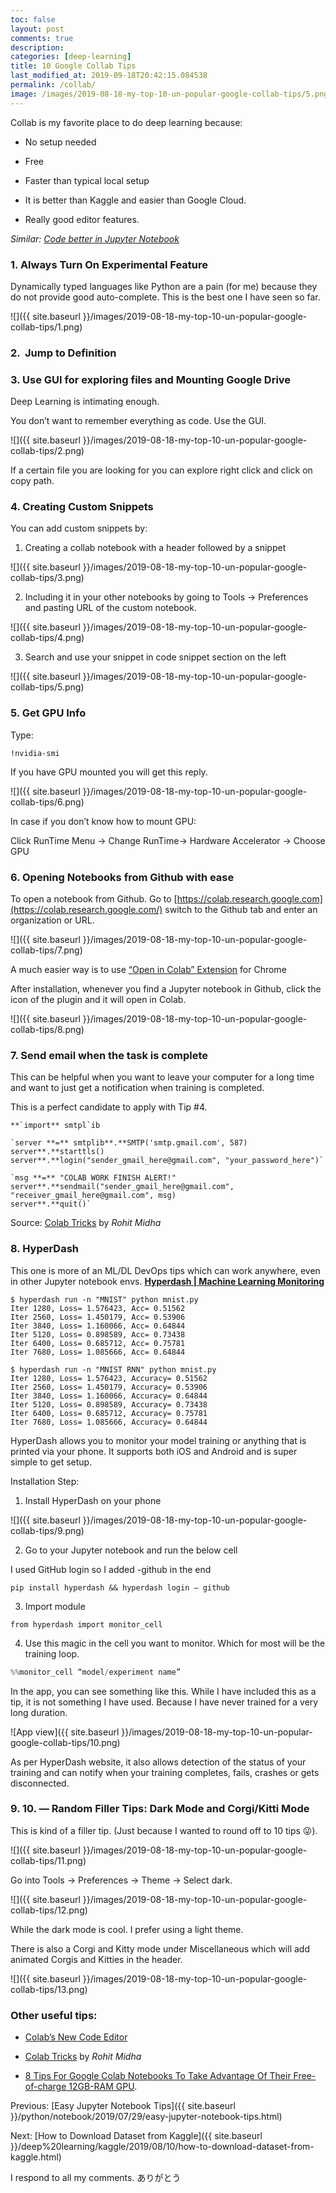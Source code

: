 ```yaml
---
toc: false
layout: post
comments: true
description: 
categories: [deep-learning]
title: 10 Google Collab Tips
last_modified_at: 2019-09-18T20:42:15.084538
permalink: /collab/
image: /images/2019-08-18-my-top-10-un-popular-google-collab-tips/5.png
---
```


Collab is my favorite place to do deep learning because:

- No setup needed

- Free

- Faster than typical local setup

- It is better than Kaggle and easier than Google Cloud.

- Really good editor features.

_Similar: [Code better in Jupyter Notebook](https://medium.com/r/1cc5bcf27002)_

### 1. Always Turn On Experimental Feature

Dynamically typed languages like Python are a pain (for me) because they do not provide good auto-complete. This is the best one I have seen so far.

![]({{ site.baseurl }}/images/2019-08-18-my-top-10-un-popular-google-collab-tips/1.png)

### 2. ️ Jump to Definition

### 3. Use GUI for exploring files and Mounting Google Drive

Deep Learning is intimating enough.

You don’t want to remember everything as code. Use the GUI.

![]({{ site.baseurl }}/images/2019-08-18-my-top-10-un-popular-google-collab-tips/2.png)

If a certain file you are looking for you can explore right click and click on copy path.

### 4. Creating Custom Snippets

You can add custom snippets by:

1. Creating a collab notebook with a header followed by a snippet

![]({{ site.baseurl }}/images/2019-08-18-my-top-10-un-popular-google-collab-tips/3.png)

2. Including it in your other notebooks by going to Tools -> Preferences and pasting URL of the custom notebook.

![]({{ site.baseurl }}/images/2019-08-18-my-top-10-un-popular-google-collab-tips/4.png)

3. Search and use your snippet in code snippet section on the left

![]({{ site.baseurl }}/images/2019-08-18-my-top-10-un-popular-google-collab-tips/5.png)

### 5. Get GPU Info

Type:

```shell
!nvidia-smi
```
If you have GPU mounted you will get this reply.

![]({{ site.baseurl }}/images/2019-08-18-my-top-10-un-popular-google-collab-tips/6.png)

In case if you don’t know how to mount GPU:

Click RunTime Menu → Change RunTime→ Hardware Accelerator → Choose GPU

### 6. Opening Notebooks from Github with ease

To open a notebook from Github. Go to [https://colab.research.google.com](https://colab.research.google.com/) switch to the Github tab and enter an organization or URL.

![]({{ site.baseurl }}/images/2019-08-18-my-top-10-un-popular-google-collab-tips/7.png)

A much easier way is to use [“Open in Colab” Extension](https://c**hrome.google.com/webstore/detail/open-in-colab/iogfkhleblhcpcekbiedikdehleodpjo?hl=en) for Chrome

After installation, whenever you find a Jupyter notebook in Github, click the icon of the plugin and it will open in Colab.

![]({{ site.baseurl }}/images/2019-08-18-my-top-10-un-popular-google-collab-tips/8.png)

### 7. Send email when the task is complete

This can be helpful when you want to leave your computer for a long time and want to just get a notification when training is completed.

This is a perfect candidate to apply with Tip #4.

```
**`import** smtpl`ib

`server **=** smtplib**.**SMTP('smtp.gmail.com', 587)
server**.**starttls()
server**.**login("sender_gmail_here@gmail.com", "your_password_here")`

`msg **=** "COLAB WORK FINISH ALERT!"
server**.**sendmail("sender_gmail_here@gmail.com", "receiver_gmail_here@gmail.com", msg)
server**.**quit()`
```

Source: [Colab Tricks](https://rohitmidha23.github.io/Colab-Tricks/?utm_campaign=News&utm_medium=Community&utm_source=DataCamp.com) by _Rohit Midha_

### 8.️ HyperDash

This one is more of an ML/DL DevOps tips which can work anywhere, even in other Jupyter notebook envs.
[**Hyperdash | Machine Learning Monitoring**](https://hyperdash.io/)

```shell
$ hyperdash run -n "MNIST" python mnist.py
Iter 1280, Loss= 1.576423, Acc= 0.51562
Iter 2560, Loss= 1.450179, Acc= 0.53906
Iter 3840, Loss= 1.160066, Acc= 0.64844
Iter 5120, Loss= 0.898589, Acc= 0.73438
Iter 6400, Loss= 0.685712, Acc= 0.75781
Iter 7680, Loss= 1.085666, Acc= 0.64844
```

```shell
$ hyperdash run -n "MNIST RNN" python mnist.py
Iter 1280, Loss= 1.576423, Accuracy= 0.51562
Iter 2560, Loss= 1.450179, Accuracy= 0.53906
Iter 3840, Loss= 1.160066, Accuracy= 0.64844
Iter 5120, Loss= 0.898589, Accuracy= 0.73438
Iter 6400, Loss= 0.685712, Accuracy= 0.75781
Iter 7680, Loss= 1.085666, Accuracy= 0.64844
```

HyperDash allows you to monitor your model training or anything that is printed via your phone. It supports both iOS and Android and is super simple to get setup.

Installation Step:

1. Install HyperDash on your phone

![]({{ site.baseurl }}/images/2019-08-18-my-top-10-un-popular-google-collab-tips/9.png)

2. Go to your Jupyter notebook and run the below cell

I used GitHub login so I added -github in the end

```shell
pip install hyperdash && hyperdash login — github
```

3. Import module

`from hyperdash import monitor_cell`

4. Use this magic in the cell you want to monitor. Which for most will be the training loop.

```python
%%monitor_cell “model/experiment name”
```

In the app, you can see something like this. While I have included this as a tip, it is not something I have used. Because I have never trained for a very long duration.

![App view]({{ site.baseurl }}/images/2019-08-18-my-top-10-un-popular-google-collab-tips/10.png)

As per HyperDash website, it also allows detection of the status of your training and can notify when your training completes, fails, crashes or gets disconnected.

### 9. 10. — Random Filler Tips: Dark Mode and Corgi/Kitti Mode

This is kind of a filler tip. (Just because I wanted to round off to 10 tips 😜).

![]({{ site.baseurl }}/images/2019-08-18-my-top-10-un-popular-google-collab-tips/11.png)

Go into Tools -> Preferences -> Theme -> Select dark.

![]({{ site.baseurl }}/images/2019-08-18-my-top-10-un-popular-google-collab-tips/12.png)

While the dark mode is cool. I prefer using a light theme.

There is also a Corgi and Kitty mode under Miscellaneous which will add animated Corgis and Kitties in the header.

![]({{ site.baseurl }}/images/2019-08-18-my-top-10-un-popular-google-collab-tips/13.png)

### Other useful tips:

- [Colab’s New Code Editor](https://colab.research.google.com/notebooks/editor_details.ipynb)

- [Colab Tricks](https://rohitmidha23.github.io/Colab-Tricks/?utm_campaign=News&utm_medium=Community&utm_source=DataCamp.com) by _Rohit Midha_

- [8 Tips For Google Colab Notebooks To Take Advantage Of Their Free-of-charge 12GB-RAM GPU](https://dev.to/kriyeng/8-tips-for-google-colab-notebooks-to-take-advantage-of-their-free-of-charge-12gb-ram-gpu-be4).

Previous: [Easy Jupyter Notebook Tips]({{ site.baseurl }}/python/notebook/2019/07/29/easy-jupyter-notebook-tips.html)

Next: [How to Download Dataset from Kaggle]({{ site.baseurl }}/deep%20learning/kaggle/2019/08/10/how-to-download-dataset-from-kaggle.html)

I respond to all my comments. ありがとう